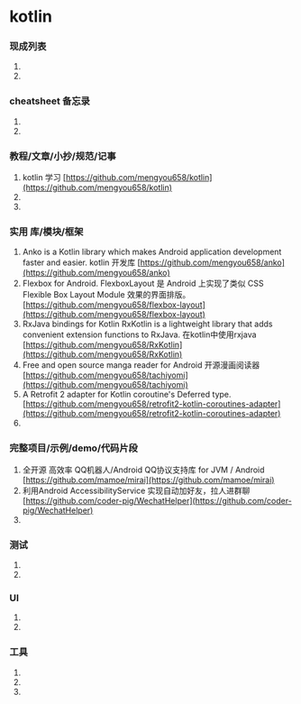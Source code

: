 # kotlin

### 现成列表

1.
1.

### cheatsheet 备忘录

1.
1.

### 教程/文章/小抄/规范/记事

1. kotlin 学习
   [https://github.com/mengyou658/kotlin](https://github.com/mengyou658/kotlin)
1.
1.

### 实用 库/模块/框架

1. Anko is a Kotlin library which makes Android application development faster and easier. kotlin 开发库
   [https://github.com/mengyou658/anko](https://github.com/mengyou658/anko)
1. Flexbox for Android. FlexboxLayout 是 Android 上实现了类似 CSS Flexible Box Layout Module 效果的界面排版。
   [https://github.com/mengyou658/flexbox-layout](https://github.com/mengyou658/flexbox-layout)
1. RxJava bindings for Kotlin RxKotlin is a lightweight library that adds convenient extension functions to RxJava.
   在kotlin中使用rxjava
   [https://github.com/mengyou658/RxKotlin](https://github.com/mengyou658/RxKotlin)
1. Free and open source manga reader for Android 开源漫画阅读器
   [https://github.com/mengyou658/tachiyomi](https://github.com/mengyou658/tachiyomi)
1. A Retrofit 2 adapter for Kotlin coroutine's Deferred type.
   [https://github.com/mengyou658/retrofit2-kotlin-coroutines-adapter](https://github.com/mengyou658/retrofit2-kotlin-coroutines-adapter)
1.

### 完整项目/示例/demo/代码片段

1. 全开源 高效率 QQ机器人/Android QQ协议支持库 for JVM / Android
   [https://github.com/mamoe/mirai](https://github.com/mamoe/mirai)
1. 利用Android AccessibilityService 实现自动加好友，拉人进群聊
   [https://github.com/coder-pig/WechatHelper](https://github.com/coder-pig/WechatHelper)
1.

### 测试

1.
1.

### UI

1.
1.

### 工具

1.
1.
1. 
